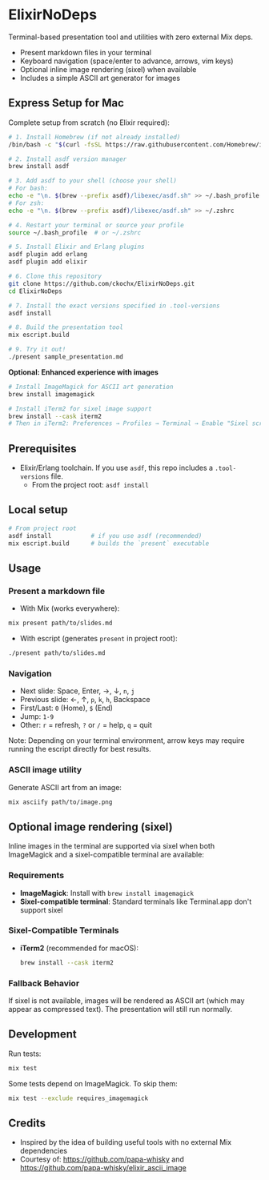 # ElixirNoDeps

Terminal-based presentation tool and utilities with zero external Mix deps.

- Present markdown files in your terminal
- Keyboard navigation (space/enter to advance, arrows, vim keys)
- Optional inline image rendering (sixel) when available
- Includes a simple ASCII art generator for images

## Express Setup for Mac

Complete setup from scratch (no Elixir required):

```bash
# 1. Install Homebrew (if not already installed)
/bin/bash -c "$(curl -fsSL https://raw.githubusercontent.com/Homebrew/install/HEAD/install.sh)"

# 2. Install asdf version manager
brew install asdf

# 3. Add asdf to your shell (choose your shell)
# For bash:
echo -e "\n. $(brew --prefix asdf)/libexec/asdf.sh" >> ~/.bash_profile
# For zsh:
echo -e "\n. $(brew --prefix asdf)/libexec/asdf.sh" >> ~/.zshrc

# 4. Restart your terminal or source your profile
source ~/.bash_profile  # or ~/.zshrc

# 5. Install Elixir and Erlang plugins
asdf plugin add erlang
asdf plugin add elixir

# 6. Clone this repository
git clone https://github.com/ckochx/ElixirNoDeps.git
cd ElixirNoDeps

# 7. Install the exact versions specified in .tool-versions
asdf install

# 8. Build the presentation tool
mix escript.build

# 9. Try it out!
./present sample_presentation.md
```

**Optional: Enhanced experience with images**
```bash
# Install ImageMagick for ASCII art generation
brew install imagemagick

# Install iTerm2 for sixel image support
brew install --cask iterm2
# Then in iTerm2: Preferences → Profiles → Terminal → Enable "Sixel scrolling"
```

## Prerequisites

- Elixir/Erlang toolchain. If you use `asdf`, this repo includes a `.tool-versions` file.
  - From the project root: `asdf install`

## Local setup

```bash
# From project root
asdf install           # if you use asdf (recommended)
mix escript.build      # builds the `present` executable
```

## Usage

### Present a markdown file

- With Mix (works everywhere):

```bash
mix present path/to/slides.md
```

- With escript (generates `present` in project root):

```bash
./present path/to/slides.md
```

### Navigation

- Next slide: Space, Enter, →, ↓, `n`, `j`
- Previous slide: ←, ↑, `p`, `k`, `h`, Backspace
- First/Last: `0` (Home), `$` (End)
- Jump: `1-9`
- Other: `r` = refresh, `?` or `/` = help, `q` = quit

Note: Depending on your terminal environment, arrow keys may require running the escript directly for best results.

### ASCII image utility

Generate ASCII art from an image:

```bash
mix asciify path/to/image.png
```

## Optional image rendering (sixel)

Inline images in the terminal are supported via sixel when both ImageMagick and a sixel-compatible terminal are available:

### Requirements

- **ImageMagick**: Install with `brew install imagemagick`
- **Sixel-compatible terminal**: Standard terminals like Terminal.app don't support sixel

### Sixel-Compatible Terminals

- **iTerm2** (recommended for macOS):
  ```bash
  brew install --cask iterm2
  ```

### Fallback Behavior

If sixel is not available, images will be rendered as ASCII art (which may appear as compressed text). The presentation will still run normally.

## Development

Run tests:

```bash
mix test
```

Some tests depend on ImageMagick. To skip them:

```bash
mix test --exclude requires_imagemagick
```

## Credits

- Inspired by the idea of building useful tools with no external Mix dependencies
- Courtesy of: https://github.com/papa-whisky and https://github.com/papa-whisky/elixir_ascii_image
